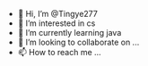 - 👋 Hi, I’m @Tingye277
- 👀 I’m interested in cs
- 🌱 I’m currently learning java
- 💞️ I’m looking to collaborate on ...
- 📫 How to reach me ...

<!---
Tingye277/Tingye277 is a ✨ special ✨ repository because its `README.md` (this file) appears on your GitHub profile.
You can click the Preview link to take a look at your changes.
--->
